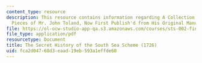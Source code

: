 ```yaml
---
content_type: resource
description: This resource contains information regarding A Collection of Several
  Pieces of Mr. John Toland, Now First Publish'd from His Original Manuscripts.
file: https://ol-ocw-studio-app-qa.s3.amazonaws.com/courses/sts-002-finance-and-society-spring-2016/fca2d04768d3eaad19eb593a1effde60_MITSTS_002S16_SecrtHistry.pdf
file_type: application/pdf
resourcetype: Document
title: The Secret History of the South Sea Scheme (1726)
uid: fca2d047-68d3-eaad-19eb-593a1effde60
---
```

